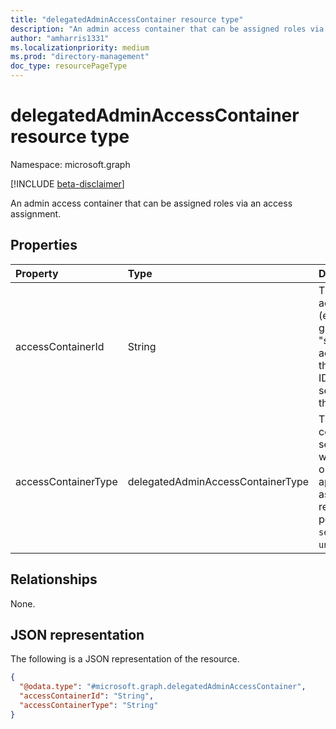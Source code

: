 ```yaml
---
title: "delegatedAdminAccessContainer resource type"
description: "An admin access container that can be assigned roles via an access assignment."
author: "amharris1331"
ms.localizationpriority: medium
ms.prod: "directory-management"
doc_type: resourcePageType
---
```


# delegatedAdminAccessContainer resource type

Namespace: microsoft.graph

[!INCLUDE [beta-disclaimer](../../includes/beta-disclaimer.md)]

An admin access container that can be assigned roles via an access assignment.

## Properties
|Property|Type|Description|
|:---|:---|:---|
|accessContainerId|String|The identifier of the access container (e.g., security group). For "securityGroup" access containers, this must be a valid ID of an AAD security group in the partner tenant.|
|accessContainerType|delegatedAdminAccessContainerType|The type of access container (e.g., security group) that will be assigned one or more roles approved for the associated relationship. The possible values are: `securityGroup`, `unknownFutureValue`.|

## Relationships
None.

## JSON representation
The following is a JSON representation of the resource.
<!-- {
  "blockType": "resource",
  "@odata.type": "microsoft.graph.delegatedAdminAccessContainer"
}
-->
``` json
{
  "@odata.type": "#microsoft.graph.delegatedAdminAccessContainer",
  "accessContainerId": "String",
  "accessContainerType": "String"
}
```


